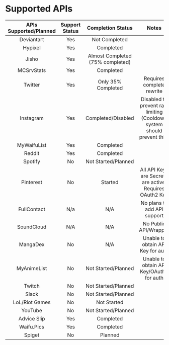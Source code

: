 # Supported APIs
| APIs Supported/Planned | Support Status | Completion Status | Notes | 
|        :--:           |     :--:       |    :--:   |        :--: |
| Deviantart            |   Yes          |    Not Completed     |
| Hypixel               | Yes            | Completed       |
| Jisho                 | Yes            |  Almost Completed (75% completed) |
| MCSrvStats            | Yes            |    Completed    |
| Twitter               | Yes            | Only 35% Completed| Requires complete rewrite |
| Instagram             |  Yes           |     Completed/Disabled   | Disabled to prevent rate limiting (Cooldown system should prevent this) |
| MyWaifuList           |   Yes          |     Completed   | 
| Reddit                |     Yes        | Completed       |
| Spotify               |  No            | Not Started/Planned | 
| Pinterest             |  No            | Started     | All API Keys are Secrets are active. Requires OAuth2 Key| 
| FullContact           | N/a            | N/A    | No plans to add API support |
| SoundCloud            | N/A            | N/A             | No Public API/Wrapper |
| MangaDex              | No           | N/A | Unable to obtain API Key for auth | 
| MyAnimeList           | No            | Not Started/Planned | Unable to obtain API Key/OAuth2 for auth | 
| Twitch                | No             | Not Started/Planned |
| Slack                 | No             | Not Started/Planned |
| LoL/Riot Games        | No             | Not Started |
| YouTube | No | Not Started/Planned |
| Advice Slip | Yes | Completed | 
| Waifu.Pics | Yes | Completed |
| Spiget | No | Planned |
